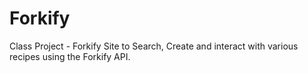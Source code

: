 # Forkify

Class Project - Forkify Site to Search, Create and interact with various recipes using the Forkify API.
